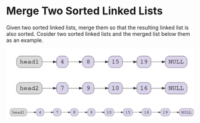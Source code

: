 # Merge Two Sorted Linked Lists

Given two sorted linked lists, merge them so that the resulting linked list is
also sorted. Cosider two sorted linked lists and the merged list below them as 
an example.

<img src="merge-two-sorted-linked-lists.png">

